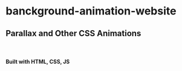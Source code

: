 # banckground-animation-website
<h2>Parallax and Other CSS Animations</h2>
<br>
<h4>Built with HTML, CSS, JS</h4>
